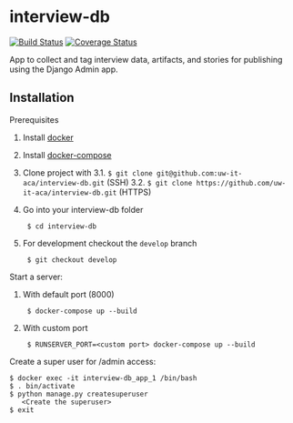 # interview-db

[![Build Status](https://github.com/uw-it-aca/interview-db/workflows/Build%2C%20Test%20and%20Deploy/badge.svg?branch=main)](https://github.com/uw-it-aca/interview-db/actions)
[![Coverage Status](https://coveralls.io/repos/github/uw-it-aca/interview-db/badge.svg?branch=main)](https://coveralls.io/github/uw-it-aca/interview-db?branch=main)


App to collect and tag interview data, artifacts, and stories for publishing using the Django Admin app.


## Installation
Prerequisites

1. Install [docker](https://docs.docker.com/get-docker/)
2. Install [docker-compose](https://docs.docker.com/compose/install/)
3. Clone project with
    3.1. ```$ git clone git@github.com:uw-it-aca/interview-db.git``` (SSH)
    3.2. ```$ git clone https://github.com/uw-it-aca/interview-db.git``` (HTTPS)
4. Go into your interview-db folder

        $ cd interview-db
        
5. For development checkout the `develop` branch

        $ git checkout develop

Start a server:
1. With default port (8000)

        $ docker-compose up --build

2. With custom port

        $ RUNSERVER_PORT=<custom port> docker-compose up --build

Create a super user for /admin access:

    $ docker exec -it interview-db_app_1 /bin/bash
    $ . bin/activate
    $ python manage.py createsuperuser
       <Create the superuser>
    $ exit
